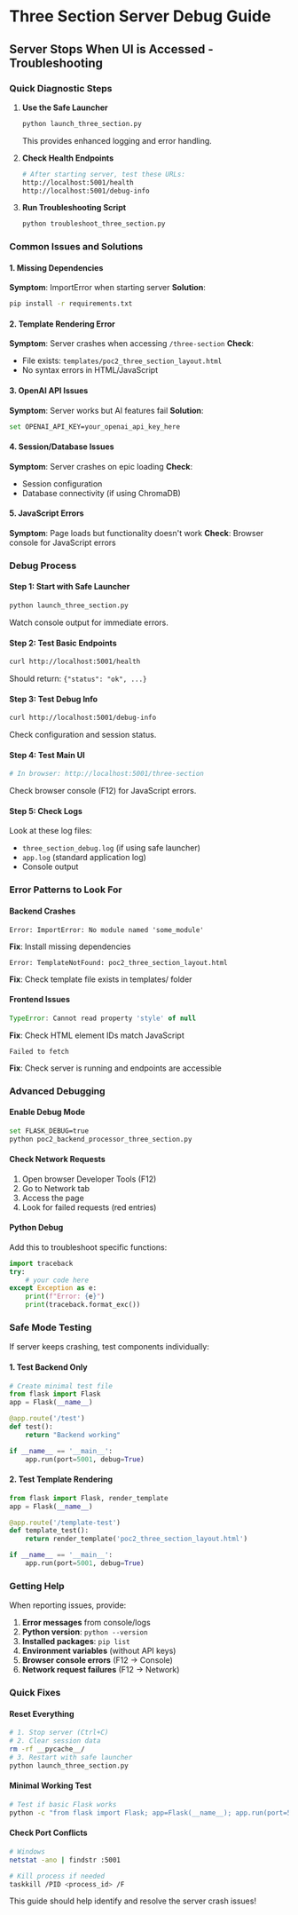 # Three Section Server Debug Guide

## Server Stops When UI is Accessed - Troubleshooting

### Quick Diagnostic Steps

1. **Use the Safe Launcher**
   ```bash
   python launch_three_section.py
   ```
   This provides enhanced logging and error handling.

2. **Check Health Endpoints**
   ```bash
   # After starting server, test these URLs:
   http://localhost:5001/health
   http://localhost:5001/debug-info
   ```

3. **Run Troubleshooting Script**
   ```bash
   python troubleshoot_three_section.py
   ```

### Common Issues and Solutions

#### 1. **Missing Dependencies**
**Symptom**: ImportError when starting server
**Solution**:
```bash
pip install -r requirements.txt
```

#### 2. **Template Rendering Error**
**Symptom**: Server crashes when accessing `/three-section`
**Check**: 
- File exists: `templates/poc2_three_section_layout.html`
- No syntax errors in HTML/JavaScript

#### 3. **OpenAI API Issues**
**Symptom**: Server works but AI features fail
**Solution**:
```bash
set OPENAI_API_KEY=your_openai_api_key_here
```

#### 4. **Session/Database Issues**
**Symptom**: Server crashes on epic loading
**Check**: 
- Session configuration
- Database connectivity (if using ChromaDB)

#### 5. **JavaScript Errors**
**Symptom**: Page loads but functionality doesn't work
**Check**: Browser console for JavaScript errors

### Debug Process

#### Step 1: Start with Safe Launcher
```bash
python launch_three_section.py
```
Watch console output for immediate errors.

#### Step 2: Test Basic Endpoints
```bash
curl http://localhost:5001/health
```
Should return: `{"status": "ok", ...}`

#### Step 3: Test Debug Info
```bash
curl http://localhost:5001/debug-info
```
Check configuration and session status.

#### Step 4: Test Main UI
```bash
# In browser: http://localhost:5001/three-section
```
Check browser console (F12) for JavaScript errors.

#### Step 5: Check Logs
Look at these log files:
- `three_section_debug.log` (if using safe launcher)
- `app.log` (standard application log)
- Console output

### Error Patterns to Look For

#### Backend Crashes
```
Error: ImportError: No module named 'some_module'
```
**Fix**: Install missing dependencies

```
Error: TemplateNotFound: poc2_three_section_layout.html
```
**Fix**: Check template file exists in templates/ folder

#### Frontend Issues
```javascript
TypeError: Cannot read property 'style' of null
```
**Fix**: Check HTML element IDs match JavaScript

```
Failed to fetch
```
**Fix**: Check server is running and endpoints are accessible

### Advanced Debugging

#### Enable Debug Mode
```bash
set FLASK_DEBUG=true
python poc2_backend_processor_three_section.py
```

#### Check Network Requests
1. Open browser Developer Tools (F12)
2. Go to Network tab
3. Access the page
4. Look for failed requests (red entries)

#### Python Debug
Add this to troubleshoot specific functions:
```python
import traceback
try:
    # your code here
except Exception as e:
    print(f"Error: {e}")
    print(traceback.format_exc())
```

### Safe Mode Testing

If server keeps crashing, test components individually:

#### 1. Test Backend Only
```python
# Create minimal test file
from flask import Flask
app = Flask(__name__)

@app.route('/test')
def test():
    return "Backend working"

if __name__ == '__main__':
    app.run(port=5001, debug=True)
```

#### 2. Test Template Rendering
```python
from flask import Flask, render_template
app = Flask(__name__)

@app.route('/template-test')
def template_test():
    return render_template('poc2_three_section_layout.html')

if __name__ == '__main__':
    app.run(port=5001, debug=True)
```

### Getting Help

When reporting issues, provide:

1. **Error messages** from console/logs
2. **Python version**: `python --version`
3. **Installed packages**: `pip list`
4. **Environment variables** (without API keys)
5. **Browser console errors** (F12 → Console)
6. **Network request failures** (F12 → Network)

### Quick Fixes

#### Reset Everything
```bash
# 1. Stop server (Ctrl+C)
# 2. Clear session data
rm -rf __pycache__/
# 3. Restart with safe launcher
python launch_three_section.py
```

#### Minimal Working Test
```bash
# Test if basic Flask works
python -c "from flask import Flask; app=Flask(__name__); app.run(port=5001, debug=True)"
```

#### Check Port Conflicts
```bash
# Windows
netstat -ano | findstr :5001

# Kill process if needed
taskkill /PID <process_id> /F
```

This guide should help identify and resolve the server crash issues!
